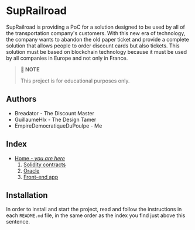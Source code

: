 # SupRailroad
SupRailroad is providing a PoC for a solution designed to be used by all of the transportation company's customers. With
this new era of technology, the company wants to abandon the old paper ticket and provide a complete solution that allows
people to order discount cards but also tickets. This solution must be based on blockchain technology because it must be
used by all companies in Europe and not only in France.
> **📄 NOTE**
>
> This project is for educational purposes only.

## Authors
- Breadator - The Discount Master
- GuillaumeHlx - The Design Tamer
- EmpireDemocratiqueDuPoulpe - Me

## Index
- [Home - _you are here_](https://github.com/EmpireDemocratiqueDuPoulpe/SupRailroad/blob/main/README.md)
  1. [Solidity contracts](https://github.com/EmpireDemocratiqueDuPoulpe/SupRailroad/blob/main/truffle/README.md)
  2. [Oracle](https://github.com/EmpireDemocratiqueDuPoulpe/SupRailroad/blob/main/oracle/README.md)
  3. [Front-end app](https://github.com/EmpireDemocratiqueDuPoulpe/SupRailroad/blob/main/client/README.md)

## Installation
In order to install and start the project, read and follow the instructions in each `README.md` file, in the same order
as the index you find just above this sentence.
